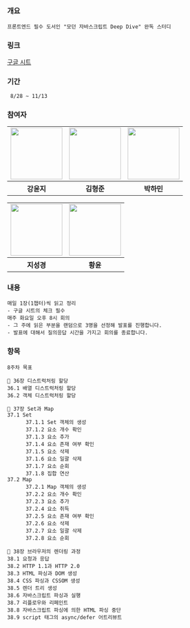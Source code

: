 ### 개요
```
프론트엔드 필수 도서인 "모던 자바스크립트 Deep Dive" 완독 스터디
```

### 링크
<a href="https://docs.google.com/spreadsheets/d/1-7V_po0-FyWRaT8_um9nPkDPbdeEb2qPtAo8PAUI5G8/edit?usp=sharing">구글 시트</a>

### 기간
```
 8/28 ~ 11/13
```

### 참여자

<table>
  <tr>
    <td>
      <a href="https://github.com/dbswl701">
        <img src="https://avatars.githubusercontent.com/u/73208914?s=96&v=4" width="120px" height="120px"/>
      </a>  
    </td>
     <td>
      <a href="https://github.com/hyungchunKim">
        <img src="https://avatars.githubusercontent.com/u/131167225?s=96&v=4" width="120px" height="120px"/>
      </a>  
    </td>
     <td>
      <a href="https://github.com/mintmin0320">
        <img src="https://avatars.githubusercontent.com/u/114549939?s=96&v=4" width="120px" height="120px"/>
      </a>  
    </td>
  </tr>
  <tr>
    <th>
      강윤지
    </th>
    <th>
      김형준
    </th>
    <th>
      박하민
    </th>
  </tr>
</table>

<table>
  <tr>
  <td>
      <a href="https://github.com/zivivle">
        <img src="https://avatars.githubusercontent.com/u/123868471?v=4" width="120px" height="120px"/>
      </a>
    </td>
    <td>
      <a href="https://github.com/summermong">
        <img src="https://avatars.githubusercontent.com/u/124887974?s=96&v=4" width="120px" height="120px"/>
      </a>
    </td>
  </tr>
  <tr>
    <th>
       지성경
    </th>
    <th>
       황윤
    </th>
  </tr>
</table>

### 내용
```
매일 1장(1챕터)씩 읽고 정리
- 구글 시트의 체크 필수
매주 화요일 오후 8시 회의
- 그 주에 읽은 부분을 랜덤으로 3명을 선정해 발표를 진행합니다.
- 발표에 대해서 질의응답 시간을 가지고 회의를 종료합니다.
```


### 항목
```
8주차 목표 

📌 36장 디스트럭처링 할당
36.1 배열 디스트럭처링 할당
36.2 객체 디스트럭처링 할당

📌 37장 Set과 Map
37.1 Set
      37.1.1 Set 객체의 생성
      37.1.2 요소 개수 확인
      37.1.3 요소 추가
      37.1.4 요소 존재 여부 확인
      37.1.5 요소 삭제
      37.1.6 요소 일괄 삭제
      37.1.7 요소 순회
      37.1.8 집합 연산
37.2 Map
      37.2.1 Map 객체의 생성
      37.2.2 요소 개수 확인
      37.2.3 요소 추가
      37.2.4 요소 취득
      37.2.5 요소 존재 여부 확인
      37.2.6 요소 삭제
      37.2.7 요소 일괄 삭제
      37.2.8 요소 순회

📌 38장 브라우저의 렌더링 과정
38.1 요청과 응답
38.2 HTTP 1.1과 HTTP 2.0
38.3 HTML 파싱과 DOM 생성
38.4 CSS 파싱과 CSSOM 생성
38.5 렌더 트리 생성
38.6 자바스크립트 파싱과 실행
38.7 리플로우와 리페인트
38.8 자바스크립트 파싱에 의한 HTML 파싱 중단
38.9 script 태그의 async/defer 어트리뷰트

```
